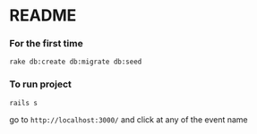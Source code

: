 # README

### For the first time

```
rake db:create db:migrate db:seed
```

### To run project
```
rails s
```
go to `http://localhost:3000/` and click at any of the event name
